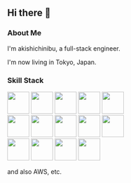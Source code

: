 ## Hi there 👋

### About Me

I'm akishichinibu, a full-stack engineer.

I'm now living in Tokyo, Japan.

### Skill Stack
<div>
</div>
<div>
<img src="https://cdn.jsdelivr.net/gh/devicons/devicon/icons/python/python-original.svg" height=50 width=50 />
<img src="https://cdn.jsdelivr.net/gh/devicons/devicon/icons/typescript/typescript-original.svg" height=50 width=50 />
<img src="https://cdn.jsdelivr.net/gh/devicons/devicon/icons/cplusplus/cplusplus-original.svg" height=50 width=50 />
<img src="https://cdn.jsdelivr.net/gh/devicons/devicon/icons/java/java-original.svg" height=50 width=50 />
<img src="https://cdn.jsdelivr.net/gh/devicons/devicon/icons/kotlin/kotlin-original.svg" height=50 width=50 />
</div>
<div>
<img src="https://cdn.jsdelivr.net/gh/devicons/devicon/icons/go/go-original.svg" height=50 width=50 />
<img src="https://cdn.jsdelivr.net/gh/devicons/devicon/icons/rust/rust-plain.svg" height=50 width=50 />
<img src="https://cdn.jsdelivr.net/gh/devicons/devicon/icons/html5/html5-original.svg" height=50 width=50 />
<img src="https://cdn.jsdelivr.net/gh/devicons/devicon/icons/css3/css3-original.svg" height=50 width=50 />
<img src="https://cdn.jsdelivr.net/gh/devicons/devicon/icons/docker/docker-original.svg" height=50 width=50 />
</div>
<div>
<img src="https://cdn.jsdelivr.net/gh/devicons/devicon/icons/django/django-original.svg" height=50 width=50 />
<img src="https://cdn.jsdelivr.net/gh/devicons/devicon/icons/flask/flask-original.svg" height=50 width=50 />
<img src="https://cdn.jsdelivr.net/gh/devicons/devicon/icons/react/react-original.svg" height=50 width=50 />
<img src="https://cdn.jsdelivr.net/gh/devicons/devicon/icons/vuejs/vuejs-original.svg" height=50 width=50 />
</div>

and also AWS, etc.
